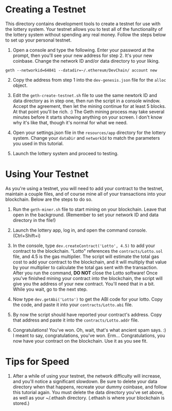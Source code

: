 Creating a Testnet
==================

This directory contains development tools to create a testnet for use with the lottery system. Your testnet allows you to test all of the functionality of the lottery system without spending any real money. Follow the steps below to set up your personal testnet.

1. Open a console and type the following. Enter your password at the prompt, then you'll see your new address for step 2. It's your new coinbase. Change the network ID and/or data directory to your liking.

`geth --networkid=64841 --datadir=~/.ethereum/DevChain/ account new`

2. Copy the address from step 1 into the `dev-genesis.json` file for the `alloc` object.

3. Edit the `geth-create-testnet.sh` file to use the same newtork ID and data directory as in step one, then run the script in a console window. Accept the agreement, then let the mining continue for at least 5 blocks. At that point you'll be rich. :) The Geth mining process may take several minutes before it starts showing anything on your screen. I don't know why it's like that, though it's normal for what we need.

4. Open your settings.json file in the `resources/app` directory for the lottery system. Change your `dataDir` and `networkId` to match the parameters you used in this tutorial.

5. Launch the lottery system and proceed to testing.


Using Your Testnet
==================

As you're using a testnet, you will need to add your contract to the testnet, maintain a couple files, and of course mine all of your transactions into your blockchain. Below are the steps to do so.

1. Run the `geth-miner.sh` file to start mining on your blockchain. Leave that open in the background. (Remember to set your network ID and data directory in the file!)

2. Launch the lottery app, log in, and open the command console. (Ctrl+Shift+i)

3. In the console, type `dev.createContract('Lotto', 4.5)` to add your contract to the blockchain. "Lotto" references the `contracts/Lotto.sol` file, and 4.5 is the gas multiplier. The script will estimate the total gas cost to add your contract to the blockchain, and it will multiply that value by your multiplier to calculate the total gas sent with the transaction. After you run the command, **DO NOT** close the Lotto software! Once you've finished mining your contract into the blockchain, the script will give you the address of your new contract. You'll need that in a bit. While you wait, go to the next step.

4. Now type `dev.getAbi('Lotto')` to get the ABI code for your lotto. Copy the code, and paste it into your `contracts/Lotto.abi` file.

5. By now the script should have reported your contract's address. Copy that address and paste it into the `contracts/Lotto.addr` file.

6. Congratulations! You've won. Oh, wait, that's what ancient spam says. :) I meant to say, congratulations, you've won. Erm... Congratulations, you now have your contract on the blockchain. Use it as you see fit.


Tips for Speed
==============

1. After a while of using your testnet, the network difficulty will increase, and you'll notice a significant slowdown. Be sure to delete your data directory when that happens, recreate your dummy coinbase, and follow this tutorial again. You must delete the data directory you've set above, as well as your ~/.ethash directory. (.ethash is where your blockchain is stored.)
